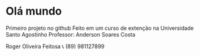 # Olá mundo
 Primeiro projeto no github
Feito em um curso de extenção na Universidade Santo Agostinho
Professor: Anderson Soares Costa

Roger Oliveira Feitosa
:telephone_receiver: (89) 981127899